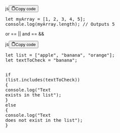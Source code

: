 <div class="code-element"><div class="lang-line"><text>js</text><button class="copy-button" id="code565b" onclick="copyCode(code565, code565b)"><svg stroke="currentColor" fill="none" stroke-width="2" viewBox="0 0 24 24" stroke-linecap="round" stroke-linejoin="round" class="h-4 w-4" height="1em" width="1em" xmlns="http://www.w3.org/2000/svg"><path d="M16 4h2a2 2 0 0 1 2 2v14a2 2 0 0 1-2 2H6a2 2 0 0 1-2-2V6a2 2 0 0 1 2-2h2"></path><rect x="8" y="2" width="8" height="4" rx="1" ry="1"></rect></svg><text>Copy code</text></button></div><div class="code" id="code565"><div class="highlight"><pre><span></span><span class="kd">let</span><span class="w"> </span><span class="nx">myArray</span><span class="w"> </span><span class="o">=</span><span class="w"> </span><span class="p">[</span><span class="mf">1</span><span class="p">,</span><span class="w"> </span><span class="mf">2</span><span class="p">,</span><span class="w"> </span><span class="mf">3</span><span class="p">,</span><span class="w"> </span><span class="mf">4</span><span class="p">,</span><span class="w"> </span><span class="mf">5</span><span class="p">];</span>
<span class="nx">console</span><span class="p">.</span><span class="nx">log</span><span class="p">(</span><span class="nx">myArray</span><span class="p">.</span><span class="nx">length</span><span class="p">);</span><span class="w"> </span><span class="c1">// Outputs 5</span>
</pre></div></div></div>

<p>or == ||
and == &amp;&amp;</p>
<div class="code-element"><div class="lang-line"><text>js</text><button class="copy-button" id="code566b" onclick="copyCode(code566, code566b)"><svg stroke="currentColor" fill="none" stroke-width="2" viewBox="0 0 24 24" stroke-linecap="round" stroke-linejoin="round" class="h-4 w-4" height="1em" width="1em" xmlns="http://www.w3.org/2000/svg"><path d="M16 4h2a2 2 0 0 1 2 2v14a2 2 0 0 1-2 2H6a2 2 0 0 1-2-2V6a2 2 0 0 1 2-2h2"></path><rect x="8" y="2" width="8" height="4" rx="1" ry="1"></rect></svg><text>Copy code</text></button></div><div class="code" id="code566"><div class="highlight"><pre><span></span><span class="kd">let</span><span class="w"> </span><span class="nx">list</span><span class="w"> </span><span class="o">=</span><span class="w"> </span><span class="p">[</span><span class="s2">&quot;apple&quot;</span><span class="p">,</span><span class="w"> </span><span class="s2">&quot;banana&quot;</span><span class="p">,</span><span class="w"> </span><span class="s2">&quot;orange&quot;</span><span class="p">];</span>
<span class="kd">let</span><span class="w"> </span><span class="nx">textToCheck</span><span class="w"> </span><span class="o">=</span><span class="w"> </span><span class="s2">&quot;banana&quot;</span><span class="p">;</span>

<span class="k">if</span><span class="w"> </span><span class="p">(</span><span class="nx">list</span><span class="p">.</span><span class="nx">includes</span><span class="p">(</span><span class="nx">textToCheck</span><span class="p">))</span><span class="w"> </span><span class="p">{</span>
<span class="w">    </span><span class="nx">console</span><span class="p">.</span><span class="nx">log</span><span class="p">(</span><span class="s2">&quot;Text exists in the list&quot;</span><span class="p">);</span>
<span class="p">}</span><span class="w"> </span><span class="k">else</span><span class="w"> </span><span class="p">{</span>
<span class="w">    </span><span class="nx">console</span><span class="p">.</span><span class="nx">log</span><span class="p">(</span><span class="s2">&quot;Text does not exist in the list&quot;</span><span class="p">);</span>
<span class="p">}</span>
</pre></div></div></div>